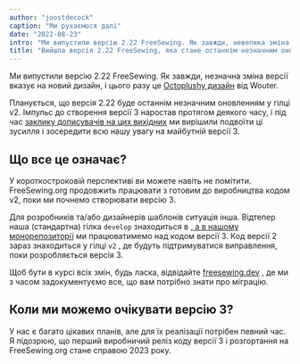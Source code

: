 ```yaml
---
author: "joostdecock"
caption: "Ми рухаємося далі"
date: "2022-08-23"
intro: "Ми випустили версію 2.22 FreeSewing. Як завжди, невелика зміна версії вказує на новий дизайн, і цього разу це дизайн Octoplushy від Wouter."
title: "Вийшла версія 2.22 FreeSewing, яка стане останнім незначним оновленням перед версією 3"
---
```


Ми випустили версію 2.22 FreeSewing. Як завжди, незначна зміна версії вказує на новий дизайн, і цього разу це [Octoplushy дизайн](/designs/octoplushy) від Wouter.

Планується, що версія 2.22 буде останнім незначним оновленням у гілці v2. Імпульс до створення версії 3 наростав протягом деякого часу, і під час [заклику дописувачів на цих вихідних](https://github.com/freesewing/freesewing/discussions/2582) ми вирішили подвоїти ці зусилля і зосередити всю нашу увагу на майбутній версії 3.

## Що все це означає?

У короткостроковій перспективі ви можете навіть не помітити. FreeSewing.org продовжить працювати з готовим до виробництва кодом v2, поки ми почнемо створювати версію 3.

Для розробників та/або дизайнерів шаблонів ситуація інша. Відтепер наша (стандартна) гілка `develop` знаходиться в [, а в нашому монорепозиторії](https://github.com/freesewing/freesewing) ми працюватимемо над кодом версії 3. Код версії 2 зараз знаходиться у гілці `v2` , де будуть підтримуватися виправлення, поки розробляється версія 3.

Щоб бути в курсі всіх змін, будь ласка, відвідайте [freesewing.dev](https://freesewing.dev) , де ми з часом задокументуємо все, що вам потрібно знати про міграцію.

## Коли ми можемо очікувати версію 3?

У нас є багато цікавих планів, але для їх реалізації потрібен певний час. Я підозрюю, що перший виробничий реліз коду версії 3 і розгортання на FreeSewing.org стане справою 2023 року.


